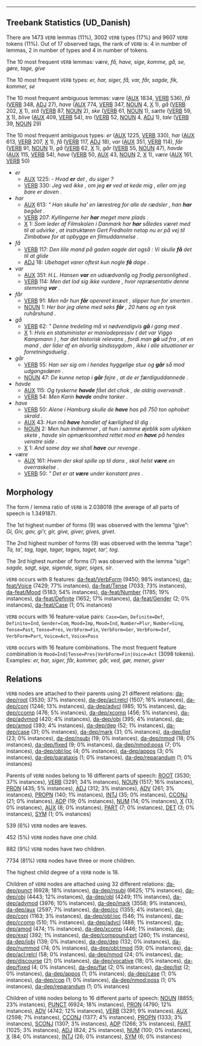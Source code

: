 

--------------------------------------------------------------------------------

## Treebank Statistics (UD_Danish)

There are 1473 `VERB` lemmas (11%), 3002 `VERB` types (17%) and 9607 `VERB` tokens (11%).
Out of 17 observed tags, the rank of `VERB` is: 4 in number of lemmas, 2 in number of types and 4 in number of tokens.

The 10 most frequent `VERB` lemmas: <em>være, få, have, sige, komme, gå, se, gøre, tage, give</em>

The 10 most frequent `VERB` types:  <em>er, har, siger, få, var, får, sagde, fik, kommer, se</em>

The 10 most frequent ambiguous lemmas: <em>være</em> ([AUX]() 1834, [VERB]() 536), <em>få</em> ([VERB]() 348, [ADJ]() 27), <em>have</em> ([AUX]() 774, [VERB]() 347, [NOUN]() 4, [X]() 1), <em>gå</em> ([VERB]() 202, [X]() 1), <em>stå</em> ([VERB]() 87, [NOUN]() 2), <em>ske</em> ([VERB]() 61, [NOUN]() 1), <em>sætte</em> ([VERB]() 59, [X]() 1), <em>blive</em> ([AUX]() 409, [VERB]() 54), <em>tro</em> ([VERB]() 52, [NOUN]() 4, [ADJ]() 1), <em>tale</em> ([VERB]() 39, [NOUN]() 29)

The 10 most frequent ambiguous types:  <em>er</em> ([AUX]() 1225, [VERB]() 330), <em>har</em> ([AUX]() 613, [VERB]() 207, [X]() 1), <em>få</em> ([VERB]() 117, [ADJ]() 18), <em>var</em> ([AUX]() 351, [VERB]() 114), <em>får</em> ([VERB]() 91, [NOUN]() 1), <em>gå</em> ([VERB]() 62, [X]() 1), <em>går</em> ([VERB]() 55, [NOUN]() 47), <em>havde</em> ([AUX]() 115, [VERB]() 54), <em>have</em> ([VERB]() 50, [AUX]() 43, [NOUN]() 2, [X]() 1), <em>være</em> ([AUX]() 161, [VERB]() 50)


* <em>er</em>
  * [AUX]() 1225: <em>- Hvad <b>er</b> det , du siger ?</em>
  * [VERB]() 330: <em>Jeg ved ikke , om jeg <b>er</b> ved at kede mig , eller om jeg bare er doven .</em>
* <em>har</em>
  * [AUX]() 613: <em>" Han skulle ha' en lærestreg for alle de rædsler , han <b>har</b> begået .</em>
  * [VERB]() 207: <em>Kyllingerne her <b>har</b> meget mere plads .</em>
  * [X]() 1: <em>Som leder af Filmskolen i Danmark har <b>har</b> således været med til at udvirke , at instruktøren Gert Fredholm netop nu er på vej til Zimbabwe for at opbygge en filmuddannelse .</em>
* <em>få</em>
  * [VERB]() 117: <em>Den lille mand på gaden sagde det også : Vi skulle <b>få</b> det til at glide</em>
  * [ADJ]() 18: <em>Ubehaget varer oftest kun nogle <b>få</b> dage .</em>
* <em>var</em>
  * [AUX]() 351: <em>H.L. Hansen <b>var</b> en udsædvanlig og frodig personlighed .</em>
  * [VERB]() 114: <em>Men det lod sig ikke vurdere , hvor repræsentativ denne stemning <b>var</b> .</em>
* <em>får</em>
  * [VERB]() 91: <em>Men når hun <b>får</b> opereret knæet , slipper hun for smerten .</em>
  * [NOUN]() 1: <em>Her bor jeg alene med seks <b>får</b> , 20 høns og en tysk ruhårshund .</em>
* <em>gå</em>
  * [VERB]() 62: <em>" Denne tredeling må vi nødvendigvis <b>gå</b> i gang med .</em>
  * [X]() 1: <em>Hvis en statsminister er maniodepressiv ( det var Viggo Kampmann ) , har det historisk relevans , fordi man <b>gå</b> ud fra , at en mand , der lider af en alvorlig sindssygdom , ikke i alle situationer er forretningsduelig .</em>
* <em>går</em>
  * [VERB]() 55: <em>Han ser sig om i hendes hyggelige stue og <b>går</b> så mod udgangsdøren .</em>
  * [NOUN]() 47: <em>De kunne netop i <b>går</b> fejre , at de er færdiguddannede .</em>
* <em>havde</em>
  * [AUX]() 115: <em>Og tyskerne <b>havde</b> fået det chok , de aldrig overvandt .</em>
  * [VERB]() 54: <em>Men Karin <b>havde</b> andre tanker .</em>
* <em>have</em>
  * [VERB]() 50: <em>Alene i Hamburg skulle de <b>have</b> has på 750 ton ophobet skrald .</em>
  * [AUX]() 43: <em>Hun må <b>have</b> handlet af kærlighed til dig .</em>
  * [NOUN]() 2: <em>Men hun indrømmer , at hun i samme øjeblik som ulykken skete , havde sin opmærksomhed rettet mod en <b>have</b> på hendes venstre side .</em>
  * [X]() 1: <em>And some day we shall <b>have</b> our revenge .</em>
* <em>være</em>
  * [AUX]() 161: <em>Hvem der skal spille op til dans , skal helst <b>være</b> en overraskelse .</em>
  * [VERB]() 50: <em>" Det er at <b>være</b> under konstant pres .</em>

## Morphology

The form / lemma ratio of `VERB` is 2.038018 (the average of all parts of speech is 1.349187).

The 1st highest number of forms (9) was observed with the lemma “give”: <em>Gi, Giv, gav, gi'r, gir, give, giver, gives, givet</em>.

The 2nd highest number of forms (9) was observed with the lemma “tage”: <em>Ta, ta', tag, tage, tager, tages, taget, tar', tog</em>.

The 3rd highest number of forms (7) was observed with the lemma “sige”: <em>sagde, sagt, sige, sigende, siger, siges, sir</em>.

`VERB` occurs with 8 features: [da-feat/VerbForm]() (9450; 98% instances), [da-feat/Voice]() (7429; 77% instances), [da-feat/Tense]() (7033; 73% instances), [da-feat/Mood]() (5183; 54% instances), [da-feat/Number]() (1785; 19% instances), [da-feat/Definite]() (1652; 17% instances), [da-feat/Gender]() (2; 0% instances), [da-feat/Case]() (1; 0% instances)

`VERB` occurs with 16 feature-value pairs: `Case=Gen`, `Definite=Def`, `Definite=Ind`, `Gender=Com`, `Mood=Imp`, `Mood=Ind`, `Number=Plur`, `Number=Sing`, `Tense=Past`, `Tense=Pres`, `VerbForm=Fin`, `VerbForm=Ger`, `VerbForm=Inf`, `VerbForm=Part`, `Voice=Act`, `Voice=Pass`

`VERB` occurs with 16 feature combinations.
The most frequent feature combination is `Mood=Ind|Tense=Pres|VerbForm=Fin|Voice=Act` (3098 tokens).
Examples: <em>er, har, siger, får, kommer, går, ved, gør, mener, giver</em>


## Relations

`VERB` nodes are attached to their parents using 21 different relations: [da-dep/root]() (3530; 37% instances), [da-dep/acl:relcl]() (1507; 16% instances), [da-dep/conj]() (1246; 13% instances), [da-dep/advcl]() (985; 10% instances), [da-dep/ccomp]() (476; 5% instances), [da-dep/xcomp]() (456; 5% instances), [da-dep/advmod]() (420; 4% instances), [da-dep/obj]() (395; 4% instances), [da-dep/amod]() (393; 4% instances), [da-dep/dep]() (52; 1% instances), [da-dep/case]() (31; 0% instances), [da-dep/mark]() (31; 0% instances), [da-dep/list]() (23; 0% instances), [da-dep/nsubj]() (19; 0% instances), [da-dep/nmod]() (18; 0% instances), [da-dep/fixed]() (9; 0% instances), [da-dep/nmod:poss]() (7; 0% instances), [da-dep/obl:loc]() (4; 0% instances), [da-dep/appos]() (3; 0% instances), [da-dep/parataxis]() (1; 0% instances), [da-dep/reparandum]() (1; 0% instances)

Parents of `VERB` nodes belong to 16 different parts of speech: [ROOT]() (3530; 37% instances), [VERB]() (3291; 34% instances), [NOUN]() (1517; 16% instances), [PRON]() (435; 5% instances), [ADJ]() (312; 3% instances), [ADV]() (261; 3% instances), [PROPN]() (140; 1% instances), [INTJ]() (35; 0% instances), [CCONJ]() (21; 0% instances), [ADP]() (19; 0% instances), [NUM]() (14; 0% instances), [X]() (13; 0% instances), [AUX]() (8; 0% instances), [PART]() (7; 0% instances), [DET]() (3; 0% instances), [SYM]() (1; 0% instances)

539 (6%) `VERB` nodes are leaves.

452 (5%) `VERB` nodes have one child.

882 (9%) `VERB` nodes have two children.

7734 (81%) `VERB` nodes have three or more children.

The highest child degree of a `VERB` node is 18.

Children of `VERB` nodes are attached using 32 different relations: [da-dep/punct]() (6928; 18% instances), [da-dep/nsubj]() (6625; 17% instances), [da-dep/obj]() (4443; 12% instances), [da-dep/obl]() (4249; 11% instances), [da-dep/advmod]() (3976; 10% instances), [da-dep/mark]() (3558; 9% instances), [da-dep/aux]() (2597; 7% instances), [da-dep/cc]() (1355; 4% instances), [da-dep/conj]() (1163; 3% instances), [da-dep/obl:loc]() (546; 1% instances), [da-dep/ccomp]() (510; 1% instances), [da-dep/advcl]() (488; 1% instances), [da-dep/amod]() (474; 1% instances), [da-dep/xcomp]() (446; 1% instances), [da-dep/expl]() (392; 1% instances), [da-dep/compound:prt]() (260; 1% instances), [da-dep/iobj]() (139; 0% instances), [da-dep/dep]() (132; 0% instances), [da-dep/nummod]() (74; 0% instances), [da-dep/obl:tmod]() (59; 0% instances), [da-dep/acl:relcl]() (58; 0% instances), [da-dep/nmod]() (24; 0% instances), [da-dep/discourse]() (21; 0% instances), [da-dep/vocative]() (18; 0% instances), [da-dep/fixed]() (4; 0% instances), [da-dep/flat]() (2; 0% instances), [da-dep/list]() (2; 0% instances), [da-dep/appos]() (1; 0% instances), [da-dep/case]() (1; 0% instances), [da-dep/cop]() (1; 0% instances), [da-dep/nmod:poss]() (1; 0% instances), [da-dep/reparandum]() (1; 0% instances)

Children of `VERB` nodes belong to 16 different parts of speech: [NOUN]() (8855; 23% instances), [PUNCT]() (6924; 18% instances), [PRON]() (4790; 12% instances), [ADV]() (4742; 12% instances), [VERB]() (3291; 9% instances), [AUX]() (2598; 7% instances), [CCONJ]() (1377; 4% instances), [PROPN]() (1333; 3% instances), [SCONJ]() (1307; 3% instances), [ADP]() (1266; 3% instances), [PART]() (1025; 3% instances), [ADJ]() (824; 2% instances), [NUM]() (100; 0% instances), [X]() (84; 0% instances), [INTJ]() (26; 0% instances), [SYM]() (6; 0% instances)

